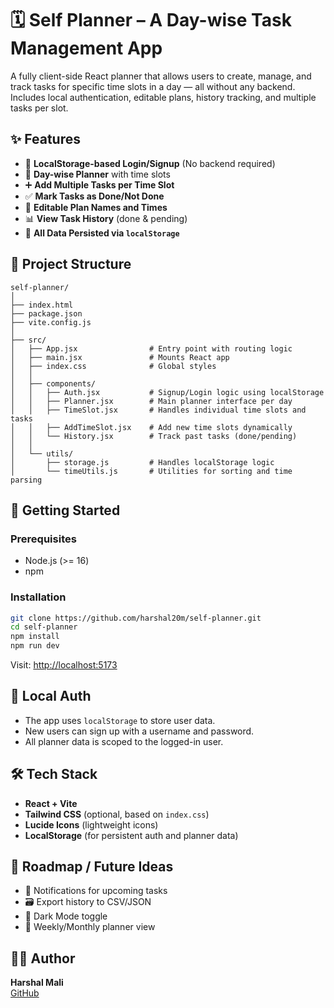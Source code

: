 # 🗓️ Self Planner – A Day-wise Task Management App

A fully client-side React planner that allows users to create, manage, and track tasks for specific time slots in a day — all without any backend. Includes local authentication, editable plans, history tracking, and multiple tasks per slot.

## ✨ Features

-   🔐 **LocalStorage-based Login/Signup** (No backend required)
-   📅 **Day-wise Planner** with time slots
-   ➕ **Add Multiple Tasks per Time Slot**
-   ✅ **Mark Tasks as Done/Not Done**
-   📝 **Editable Plan Names and Times**
-   📊 **View Task History** (done & pending)
-   💾 **All Data Persisted via `localStorage`**

## 📁 Project Structure

```
self-planner/
│
├── index.html
├── package.json
├── vite.config.js
│
├── src/
│   ├── App.jsx                # Entry point with routing logic
│   ├── main.jsx               # Mounts React app
│   ├── index.css              # Global styles
│   │
│   ├── components/
│   │   ├── Auth.jsx           # Signup/Login logic using localStorage
│   │   ├── Planner.jsx        # Main planner interface per day
│   │   ├── TimeSlot.jsx       # Handles individual time slots and tasks
│   │   ├── AddTimeSlot.jsx    # Add new time slots dynamically
│   │   └── History.jsx        # Track past tasks (done/pending)
│   │
│   └── utils/
│       ├── storage.js         # Handles localStorage logic
│       └── timeUtils.js       # Utilities for sorting and time parsing
```

## 🚀 Getting Started

### Prerequisites

-   Node.js (>= 16)
-   npm

### Installation

```bash
git clone https://github.com/harshal20m/self-planner.git
cd self-planner
npm install
npm run dev
```

Visit: [http://localhost:5173](http://localhost:5173)

## 🔐 Local Auth

-   The app uses `localStorage` to store user data.
-   New users can sign up with a username and password.
-   All planner data is scoped to the logged-in user.

## 🛠️ Tech Stack

-   **React + Vite**
-   **Tailwind CSS** (optional, based on `index.css`)
-   **Lucide Icons** (lightweight icons)
-   **LocalStorage** (for persistent auth and planner data)

## 📌 Roadmap / Future Ideas

-   🔔 Notifications for upcoming tasks
-   🗃️ Export history to CSV/JSON
-   🌙 Dark Mode toggle
-   📆 Weekly/Monthly planner view

## 🧑‍💻 Author

**Harshal Mali**  
[GitHub](https://github.com/harshal20m)
